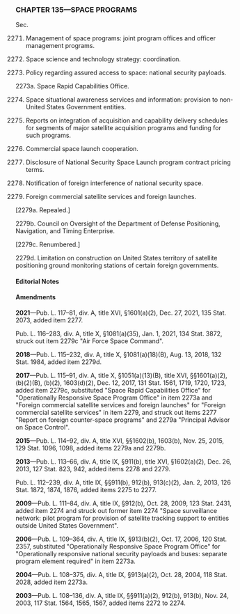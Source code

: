 ### **CHAPTER 135—SPACE PROGRAMS** ###

Sec.

2271. Management of space programs: joint program offices and officer management programs.

2272. Space science and technology strategy: coordination.

2273. Policy regarding assured access to space: national security payloads.

2273a. Space Rapid Capabilities Office.

2274. Space situational awareness services and information: provision to non-United States Government entities.

2275. Reports on integration of acquisition and capability delivery schedules for segments of major satellite acquisition programs and funding for such programs.

2276. Commercial space launch cooperation.

2277. Disclosure of National Security Space Launch program contract pricing terms.

2278. Notification of foreign interference of national security space.

2279. Foreign commercial satellite services and foreign launches.

[2279a. Repealed.]

2279b. Council on Oversight of the Department of Defense Positioning, Navigation, and Timing Enterprise.

[2279c. Renumbered.]

2279d. Limitation on construction on United States territory of satellite positioning ground monitoring stations of certain foreign governments.

#### **Editorial Notes** ####

#### Amendments ####

**2021**—Pub. L. 117–81, div. A, title XVI, §1601(a)(2), Dec. 27, 2021, 135 Stat. 2073, added item 2277.

Pub. L. 116–283, div. A, title X, §1081(a)(35), Jan. 1, 2021, 134 Stat. 3872, struck out item 2279c "Air Force Space Command".

**2018**—Pub. L. 115–232, div. A, title X, §1081(a)(18)(B), Aug. 13, 2018, 132 Stat. 1984, added item 2279d.

**2017**—Pub. L. 115–91, div. A, title X, §1051(a)(13)(B), title XVI, §§1601(a)(2), (b)(2)(B), (b)(2), 1603(d)(2), Dec. 12, 2017, 131 Stat. 1561, 1719, 1720, 1723, added item 2279c, substituted "Space Rapid Capabilities Office" for "Operationally Responsive Space Program Office" in item 2273a and "Foreign commercial satellite services and foreign launches" for "Foreign commercial satellite services" in item 2279, and struck out items 2277 "Report on foreign counter-space programs" and 2279a "Principal Advisor on Space Control".

**2015**—Pub. L. 114–92, div. A, title XVI, §§1602(b), 1603(b), Nov. 25, 2015, 129 Stat. 1096, 1098, added items 2279a and 2279b.

**2013**—Pub. L. 113–66, div. A, title IX, §911(b), title XVI, §1602(a)(2), Dec. 26, 2013, 127 Stat. 823, 942, added items 2278 and 2279.

Pub. L. 112–239, div. A, title IX, §§911(b), 912(b), 913(c)(2), Jan. 2, 2013, 126 Stat. 1872, 1874, 1876, added items 2275 to 2277.

**2009**—Pub. L. 111–84, div. A, title IX, §912(b), Oct. 28, 2009, 123 Stat. 2431, added item 2274 and struck out former item 2274 "Space surveillance network: pilot program for provision of satellite tracking support to entities outside United States Government".

**2006**—Pub. L. 109–364, div. A, title IX, §913(b)(2), Oct. 17, 2006, 120 Stat. 2357, substituted "Operationally Responsive Space Program Office" for "Operationally responsive national security payloads and buses: separate program element required" in item 2273a.

**2004**—Pub. L. 108–375, div. A, title IX, §913(a)(2), Oct. 28, 2004, 118 Stat. 2028, added item 2273a.

**2003**—Pub. L. 108–136, div. A, title IX, §§911(a)(2), 912(b), 913(b), Nov. 24, 2003, 117 Stat. 1564, 1565, 1567, added items 2272 to 2274.